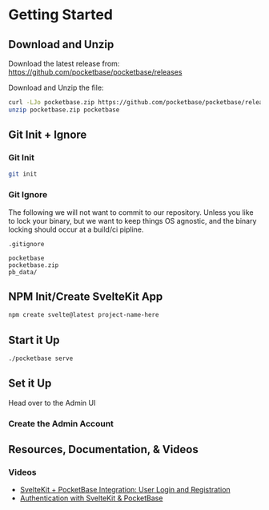 # Getting Started

## Download and Unzip

Download the latest release from:
https://github.com/pocketbase/pocketbase/releases

Download and Unzip the file:
```bash
curl -LJo pocketbase.zip https://github.com/pocketbase/pocketbase/releases/download/v0.11.3/pocketbase_0.11.3_linux_amd64.zip
unzip pocketbase.zip pocketbase
```

## Git Init + Ignore

### Git Init

```bash
git init
```

### Git Ignore

The following we will not want to commit to our repository. Unless you like to lock your binary, but we want to keep things OS agnostic, and the binary locking should occur at a build/ci pipline.

`.gitignore`

```
pocketbase
pocketbase.zip
pb_data/
```

## NPM Init/Create SvelteKit App

```bash
npm create svelte@latest project-name-here
```

## Start it Up

```bash
./pocketbase serve
```

## Set it Up

Head over to the Admin UI

### Create the Admin Account

## Resources, Documentation, & Videos

### Videos

- [SvelteKit + PocketBase Integration: User Login and Registration](https://www.youtube.com/watch?v=AxPB3e-3yEM)
- [Authentication with SvelteKit & PocketBase](https://www.youtube.com/watch?v=doDKaKDvB30)